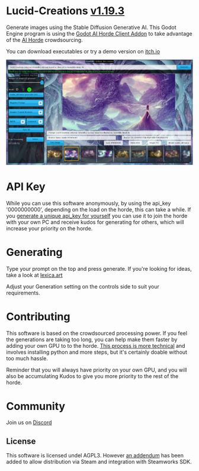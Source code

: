 # Lucid-Creations [v1.19.3](CHANGELOG.md)

Generate images using the Stable Diffusion Generative AI. This Godot Engine program is using the [Godot AI Horde Client Addon](https://github.com/Haidra-Org/AI-Horde-Client-Addon) to take advantage of the [AI Horde](https://aihorde.net/) crowdsourcing.

You can download executables or try a demo version on [itch.io](https://dbzer0.itch.io/lucid-creations)

![Lucid Creations Preview image](screenshot.png "Stable Horde Client Screenshot 1") 

# API Key

While you can use this software anonymously, by using the api_key '0000000000', depending on the load on the horde, this can take a while. If you [generate a unique api_key for yourself](https://aihorde.net/register) you can use it to join the horde with your own PC and receive kudos for generating for others, which will increase your priority on the horde.

# Generating

Type your prompt on the top and press generate. If you're looking for ideas, take a look at [lexica.art](https://lexica.art/)

Adjust your Generation setting on the controls side to suit your requirements.

# Contributing

This software is based on the crowdsourced processing power. If you feel the generations are taking too long, you can help make them faster by adding your own GPU to to the horde. [This process is more technical](https://github.com/Haidra-Org/AI-Horde-Worker/blob/main/README.md) and involves installing python and more steps, but it's certainly doable without too much hassle. 

Reminder that you will always have priority on your own GPU, and you will also be accumulating Kudos to give you more priority to the rest of the horde.

# Community

Join us on [Discord](https://discord.gg/3DxrhksKzn)

## License

This software is licensed undel AGPL3. However [an addendum](ADDENDUM1) has been added to allow distribution via Steam and integration with Steamworks SDK.
